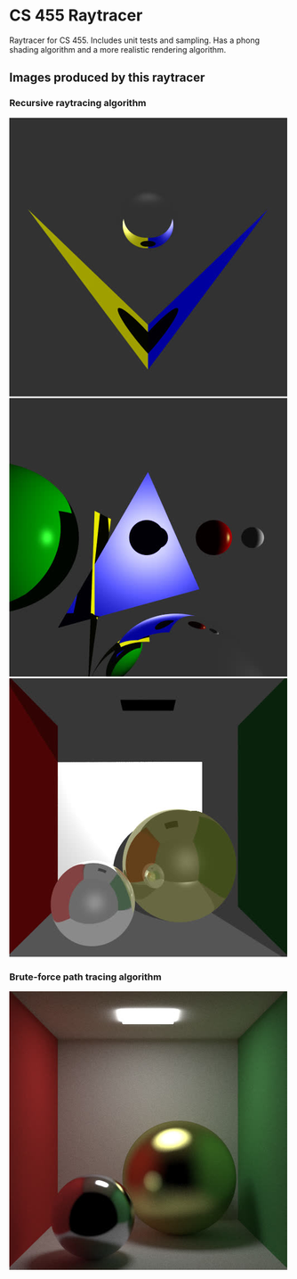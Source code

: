 # CS 455 Raytracer

Raytracer for CS 455. Includes unit tests and sampling. Has a phong shading algorithm and a more realistic rendering algorithm.

## Images produced by this raytracer

### Recursive raytracing algorithm

![scene1](raytracer/example_images/scene1.jpg)
![scene2](raytracer/example_images/scene2.jpg)
![phong_cornell](raytracer/example_images/phong_cornell_spheres.jpg)

### Brute-force path tracing algorithm

![scene3](raytracer/example_images/cornell_spheres.jpg)
